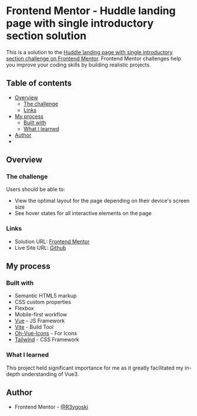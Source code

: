 # Frontend Mentor - Huddle landing page with single introductory section solution

This is a solution to the [Huddle landing page with single introductory section challenge on Frontend Mentor](https://www.frontendmentor.io/challenges/huddle-landing-page-with-a-single-introductory-section-B_2Wvxgi0). Frontend Mentor challenges help you improve your coding skills by building realistic projects. 

## Table of contents

- [Overview](#overview)
  - [The challenge](#the-challenge)
  - [Links](#links)
- [My process](#my-process)
  - [Built with](#built-with)
  - [What I learned](#what-i-learned)
- [Author](#author)
- 
## Overview

### The challenge

Users should be able to:

- View the optimal layout for the page depending on their device's screen size
- See hover states for all interactive elements on the page

### Links

- Solution URL: [Frontend Mentor](https://www.frontendmentor.io/solutions/huddle-landing-page-made-with-vue-jTstEdTMGG)
- Live Site URL: [Github](https://r3ygoski.github.io/huddle-landing-page-vue/)

## My process

### Built with

- Semantic HTML5 markup
- CSS custom properties
- Flexbox
- Mobile-first workflow
- [Vue](https://vuejs.org/) - JS Framework
- [Vite](https://vitejs.dev/) - Build Tool
- [Oh-Vue-Icons](https://oh-vue-icons.js.org/) - For Icons
- [Tailwind](https://tailwindcss.com/) - CSS Framework

### What I learned

This project held significant importance for me as it greatly facilitated my in-depth understanding of Vue3.

## Author

- Frontend Mentor - [@R3ygoski](https://www.frontendmentor.io/profile/R3ygoski)
